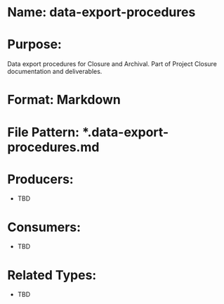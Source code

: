 # Name: data-export-procedures

# Purpose:
Data export procedures for Closure and Archival. Part of Project Closure documentation and deliverables.

# Format: Markdown

# File Pattern: *.data-export-procedures.md

# Producers:
- TBD

# Consumers:
- TBD

# Related Types:
- TBD
